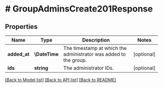 # # GroupAdminsCreate201Response

## Properties

Name | Type | Description | Notes
------------ | ------------- | ------------- | -------------
**added_at** | **\DateTime** | The timestamp at which the administrator was added to the group. | [optional]
**ids** | **string** | The administrator IDs. | [optional]

[[Back to Model list]](../../README.md#models) [[Back to API list]](../../README.md#endpoints) [[Back to README]](../../README.md)

